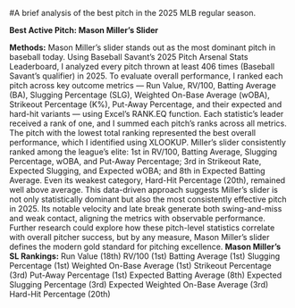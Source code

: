 #A brief analysis of the best pitch in the 2025 MLB regular season.

__Best Active Pitch: Mason Miller’s Slider__

__Methods:__ 
Mason Miller’s slider stands out as the most dominant pitch in baseball today. Using Baseball Savant’s 2025 Pitch Arsenal Stats Leaderboard, I analyzed every pitch thrown at least 406 times (Baseball Savant’s qualifier) in 2025. To evaluate overall performance, I ranked each pitch across key outcome metrics — Run Value, RV/100, Batting Average (BA), Slugging Percentage (SLG), Weighted On-Base Average (wOBA), Strikeout Percentage (K%), Put-Away Percentage, and their expected and hard-hit variants — using Excel’s RANK.EQ function. Each statistic’s leader received a rank of one, and I summed each pitch’s ranks across all metrics. The pitch with the lowest total ranking represented the best overall performance, which I identified using XLOOKUP.
Miller’s slider consistently ranked among the league’s elite: 1st in RV/100, Batting Average, Slugging Percentage, wOBA, and Put-Away Percentage; 3rd in Strikeout Rate, Expected Slugging, and Expected wOBA; and 8th in Expected Batting Average. Even its weakest category, Hard-Hit Percentage (20th), remained well above average.
This data-driven approach suggests Miller’s slider is not only statistically dominant but also the most consistently effective pitch in 2025. Its notable velocity and late break generate both swing-and-miss and weak contact, aligning the metrics with observable performance. Further research could explore how these pitch-level statistics correlate with overall pitcher success, but by any measure, Mason Miller’s slider defines the modern gold standard for pitching excellence.
__Mason Miller’s SL Rankings:__
Run Value (18th)
RV/100 (1st)
Batting Average (1st)
Slugging Percentage (1st)
Weighted On-Base Average (1st)
Strikeout Percentage (3rd)
Put-Away Percentage (1st)
Expected Batting Average (8th)
Expected Slugging Percentage (3rd)
Expected Weighted On-Base Average (3rd)
Hard-Hit Percentage (20th)

